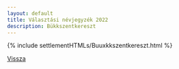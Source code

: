 ```yaml
---
layout: default
title: Választási névjegyzék 2022
description: Bükkszentkereszt
---
```


{% include settlementHTMLs/Buuxkkszentkereszt.html %}

[Vissza](../)